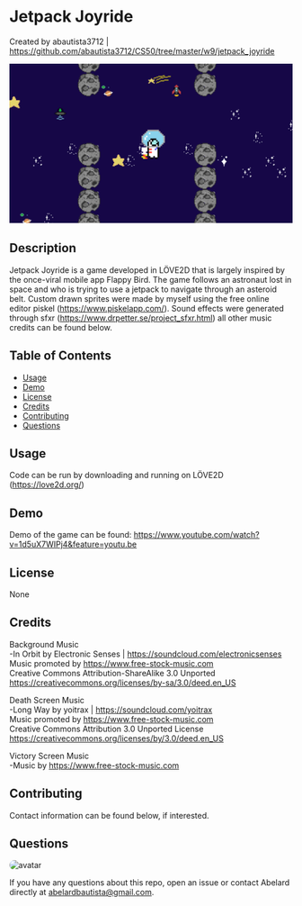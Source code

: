 # Jetpack Joyride

Created by abautista3712 | https://github.com/abautista3712/CS50/tree/master/w9/jetpack_joyride

![Jetpack Joyride_Screenshot](./jetpack_joyride/assets/Jetpack_Joyride_Screenshot.PNG?raw=true "Playscreen")

## Description

Jetpack Joyride is a game developed in LÖVE2D that is largely inspired by the once-viral mobile app Flappy Bird. The game follows an astronaut lost in space and who is trying to use a jetpack to navigate through an asteroid belt. Custom drawn sprites were made by myself using the free online editor piskel (https://www.piskelapp.com/). Sound effects were generated through sfxr (https://www.drpetter.se/project_sfxr.html) all other music credits can be found below.

## Table of Contents

- [Usage](#usage)
- [Demo](#demo)
- [License](#license)
- [Credits](#credits)
- [Contributing](#contributing)
- [Questions](#questions)

## Usage

Code can be run by downloading and running on LÖVE2D (https://love2d.org/)

## Demo

Demo of the game can be found:
https://www.youtube.com/watch?v=1d5uX7WIPj4&feature=youtu.be

## License

None

## Credits

Background Music  
-In Orbit by Electronic Senses | https://soundcloud.com/electronicsenses  
Music promoted by https://www.free-stock-music.com  
Creative Commons Attribution-ShareAlike 3.0 Unported  
https://creativecommons.org/licenses/by-sa/3.0/deed.en_US

Death Screen Music  
-Long Way by yoitrax | https://soundcloud.com/yoitrax  
Music promoted by https://www.free-stock-music.com  
Creative Commons Attribution 3.0 Unported License  
https://creativecommons.org/licenses/by/3.0/deed.en_US

Victory Screen Music  
-Music by https://www.free-stock-music.com

## Contributing

Contact information can be found below, if interested.

## Questions

<img src="https://avatars2.githubusercontent.com/u/58578177?s=60&u=c4b062c9345a6182c93caacbde5ae38d9cb1c888&v=4" alt="avatar" style="border-radius: 16px" width="30" />
    
If you have any questions about this repo, open an issue or contact Abelard directly at abelardbautista@gmail.com.
